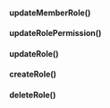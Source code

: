 #### updateMemberRole()




#### updateRolePermission()




#### updateRole()




#### createRole()




#### deleteRole()



